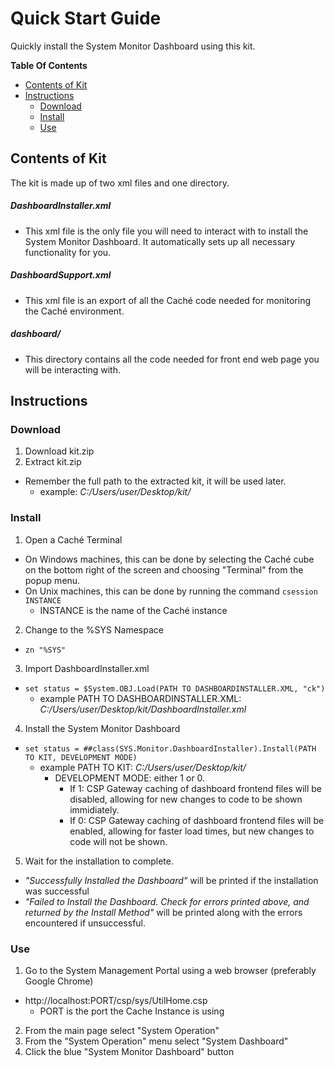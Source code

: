 # Quick Start Guide
Quickly install the System Monitor Dashboard using this kit.

**Table Of Contents**
<!-- TOC depthFrom:1 depthTo:6 withLinks:1 updateOnSave:1 orderedList:0 -->

- [Contents of Kit](#contents-of-kit)
- [Instructions](#instructions)
	- [Download](#download)
	- [Install](#install)
	- [Use](#use)

<!-- /TOC -->

## Contents of Kit
The kit is made up of two xml files and one directory.

##### DashboardInstaller.xml
  - This xml file is the only file you will need to interact with to install the System Monitor Dashboard. It automatically sets up all necessary functionality for you.

##### DashboardSupport.xml
  - This xml file is an export of all the Caché code needed for monitoring the Caché environment.

##### dashboard/
  - This directory contains all the code needed for front end web page you will be interacting with.

## Instructions

### Download
 1. Download kit.zip
 2. Extract kit.zip
   - Remember the full path to the extracted kit, it will be used later.
     - example:  *C:/Users/user/Desktop/kit/*

### Install
 1. Open a Caché Terminal
   - On Windows machines, this can be done by selecting the Caché cube on the bottom right of the screen and choosing "Terminal" from the popup menu.
   - On Unix machines, this can be done by running the command `csession INSTANCE`
     - INSTANCE is the name of the Caché instance
 2. Change to the %SYS Namespace
   - `zn "%SYS"`
 3. Import DashboardInstaller.xml
   - `set status = $System.OBJ.Load(PATH TO DASHBOARDINSTALLER.XML, "ck")`
      - example PATH TO DASHBOARDINSTALLER.XML: *C:/Users/user/Desktop/kit/DashboardInstaller.xml*
 4. Install the System Monitor Dashboard
   - `set status = ##class(SYS.Monitor.DashboardInstaller).Install(PATH TO KIT, DEVELOPMENT MODE)`
     - example PATH TO KIT: *C:/Users/user/Desktop/kit/*
		 - DEVELOPMENT MODE: either 1 or 0.
		 	- If 1: CSP Gateway caching of dashboard frontend files will be disabled, allowing for new changes to code to be shown immidiately.
 		 	- If 0: CSP Gateway caching of dashboard frontend files will be enabled, allowing for faster load times, but new changes to code will not be shown.
 5. Wait for the installation to complete.
   - *"Successfully Installed the Dashboard"* will be printed if the installation was successful
   - *"Failed to Install the Dashboard. Check for errors printed above, and returned by the Install Method"* will be printed along with the errors encountered if unsuccessful.

### Use
 1. Go to the System Management Portal using a web browser (preferably Google Chrome)
   - http://localhost:PORT/csp/sys/UtilHome.csp
     - PORT is the port the Cache Instance is using
 2. From the main page select "System Operation"
 3. From the "System Operation" menu select "System Dashboard"
 4. Click the blue "System Monitor Dashboard" button
